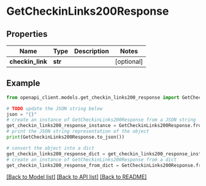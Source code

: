 # GetCheckinLinks200Response


## Properties

Name | Type | Description | Notes
------------ | ------------- | ------------- | -------------
**checkin_link** | **str** |  | [optional] 

## Example

```python
from openapi_client.models.get_checkin_links200_response import GetCheckinLinks200Response

# TODO update the JSON string below
json = "{}"
# create an instance of GetCheckinLinks200Response from a JSON string
get_checkin_links200_response_instance = GetCheckinLinks200Response.from_json(json)
# print the JSON string representation of the object
print(GetCheckinLinks200Response.to_json())

# convert the object into a dict
get_checkin_links200_response_dict = get_checkin_links200_response_instance.to_dict()
# create an instance of GetCheckinLinks200Response from a dict
get_checkin_links200_response_from_dict = GetCheckinLinks200Response.from_dict(get_checkin_links200_response_dict)
```
[[Back to Model list]](../README.md#documentation-for-models) [[Back to API list]](../README.md#documentation-for-api-endpoints) [[Back to README]](../README.md)


